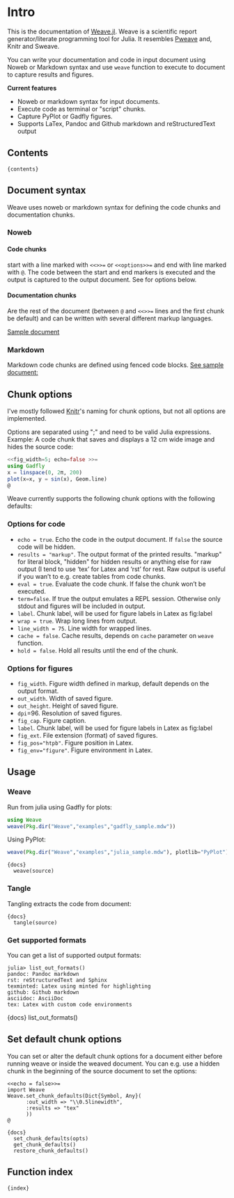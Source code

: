 
# Intro

This is the documentation of [Weave.jl](http://github.com/mpastell/weave.jl). Weave is a scientific report generator/literate programming tool
for Julia. It resembles [Pweave](http://mpastell.com/pweave) and, Knitr
and Sweave.

You can write your documentation and code in input document using Noweb or Markdown syntax and use `weave` function to execute to document to capture results and figures.

**Current features**

* Noweb or markdown syntax for input documents.
* Execute code as terminal or "script" chunks.
* Capture PyPlot or Gadfly figures.
* Supports LaTex, Pandoc and Github markdown and reStructuredText output


## Contents

    {contents}



## Document syntax

Weave uses noweb or markdown syntax for defining the code chunks and documentation chunks.

### Noweb

#### Code chunks
start with a line marked with `<<>>=` or `<<options>>=` and end with line marked with `@`. The code between the start and end markers is executed and the output is captured to the output document. See for options below.

#### Documentation chunks

Are the rest of the document (between `@` and `<<>>=` lines and the first chunk be default) and can be written with several different markup languages.

[Sample document]( https://github.com/mpastell/Weave.jl/blob/master/examples/julia_sample.mdw)

### Markdown

Markdown code chunks are defined using fenced code blocks. [See sample document:](https://github.com/mpastell/Weave.jl/blob/master/examples/gadfly_sample.jmd)

## Chunk options

I've mostly followed [Knitr](http://yihui.name/knitr/options)'s naming for chunk options, but not all options are implemented.

Options are separated using ";" and need to be valid Julia expressions. Example: A code chunk that saves and displays a 12 cm wide image and hides the source code:

```julia
<<fig_width=5; echo=false >>=
using Gadfly
x = linspace(0, 2π, 200)
plot(x=x, y = sin(x), Geom.line)
@
```

Weave currently supports the following chunk options with the following defaults:

### Options for code

* `echo = true`. Echo the code in the output document. If `false` the source code will be hidden.
* `results = "markup"`. The output format of the printed results. "markup" for literal block, "hidden" for hidden results or anything else for raw output (I tend to use ‘tex’ for Latex and ‘rst’ for rest. Raw output is useful if you wan’t to e.g. create tables from code chunks.
* `eval = true`. Evaluate the code chunk. If false the chunk won’t be executed.
* `term=false`. If true the output emulates a REPL session. Otherwise only stdout and figures will be included in output.
* `label`. Chunk label, will be used for figure labels in Latex as fig:label
* `wrap = true`. Wrap long lines from output.
* `line_width = 75`. Line width for wrapped lines.
* `cache = false`. Cache results, depends on `cache` parameter on `weave` function.
* `hold = false`. Hold all results until the end of the chunk.

### Options for figures

* `fig_width`. Figure width defined in markup, default depends on the output format.
* `out_width`. Width of saved figure.
* `out_height`. Height of saved figure.
* `dpi`=96. Resolution of saved figures.
* `fig_cap`. Figure caption.
* `label`. Chunk label, will be used for figure labels in Latex as fig:label
* `fig_ext`. File extension (format) of saved figures.
* `fig_pos="htpb"`. Figure position in Latex.  
* `fig_env="figure"`. Figure environment in Latex.


## Usage

### Weave

Run from julia using Gadfly for plots:

```julia
using Weave
weave(Pkg.dir("Weave","examples","gadfly_sample.mdw"))
```

Using PyPlot:

```julia
weave(Pkg.dir("Weave","examples","julia_sample.mdw"), plotlib="PyPlot")
```

    {docs}
      weave(source)

### Tangle

Tangling extracts the code from document:

    {docs}
      tangle(source)



### Get supported formats

You can get a list of supported output formats:

```
julia> list_out_formats()
pandoc: Pandoc markdown
rst: reStructuredText and Sphinx
texminted: Latex using minted for highlighting
github: Github markdown
asciidoc: AsciiDoc
tex: Latex with custom code environments
```

{docs}
  list_out_formats()



## Set default chunk options

You can set or alter the default chunk options for a document either before
running weave or inside the weaved document. You can e.g. use a hidden chunk
in the beginning of the source document to set the options:

```
<<echo = false>>=
import Weave
Weave.set_chunk_defaults(Dict{Symbol, Any}(
      :out_width => "\\0.5linewidth",
      :results => "tex"
      ))
@
```


    {docs}
      set_chunk_defaults(opts)
      get_chunk_defaults()
      restore_chunk_defaults()

## Function index

    {index}
